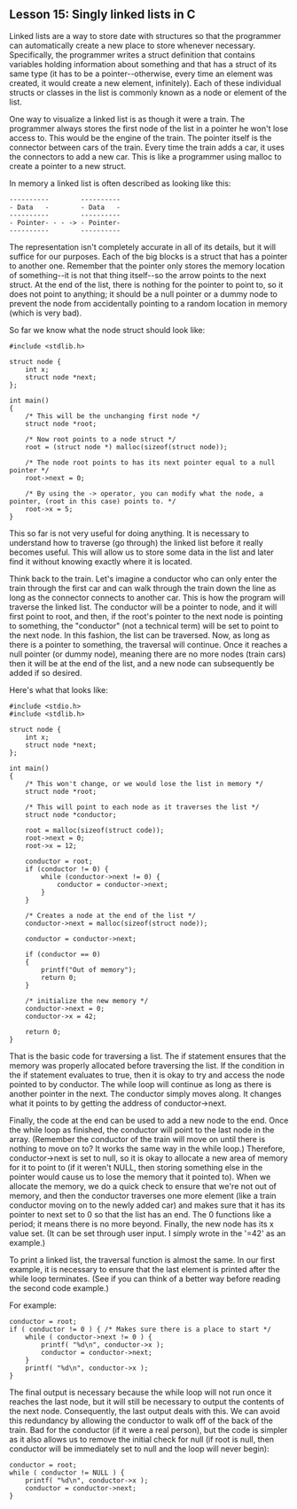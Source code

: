 
## Lesson 15: Singly linked lists in C

Linked lists are a way to store date with structures so that the programmer can automatically create a new place to store whenever necessary. Specifically, the programmer writes a struct definition that contains variables holding information about something and that has a struct of its same type (it has to be a pointer--otherwise, every time an element was created, it would create a new element, infinitely). Each of these individual structs or classes in the list is commonly known as a node or element of the list.

One way to visualize a linked list is as though it were a train. The programmer always stores the first node of the list in a pointer he won't lose access to. This would be the engine of the train. The pointer itself is the connector between cars of the train. Every time the train adds a car, it uses the connectors to add a new car. This is like a programmer using malloc to create a pointer to a new struct.

In memory a linked list is often described as looking like this:

```
----------        ----------
- Data   -        - Data   -    
----------        ----------   
- Pointer- - - -> - Pointer-  
----------        ----------
```

The representation isn't completely accurate in all of its details, but it will suffice for our purposes. Each of the big blocks is a struct that has a pointer to another one. Remember that the pointer only stores the memory location of something--it is not that thing itself--so the arrow points to the next struct. At the end of the list, there is nothing for the pointer to point to, so it does not point to anything; it should be a null pointer or a dummy node to prevent the node from accidentally pointing to a random location in memory (which is very bad).

So far we know what the node struct should look like:

```
#include <stdlib.h>

struct node {
    int x;
    struct node *next;
};

int main()
{
    /* This will be the unchanging first node */
    struct node *root;

    /* Now root points to a node struct */
    root = (struct node *) malloc(sizeof(struct node));

    /* The node root points to has its next pointer equal to a null pointer */
    root->next = 0;

    /* By using the -> operator, you can modify what the node, a pointer, (root in this case) points to. */
    root->x = 5;
}
```

This so far is not very useful for doing anything. It is necessary to understand how to traverse (go through) the linked list before it really becomes useful. This will allow us to store some data in the list and later find it without knowing exactly where it is located.

Think back to the train. Let's imagine a conductor who can only enter the train through the first car and can walk through the train down the line as long as the connector connects to another car. This is how the program will traverse the linked list. The conductor will be a pointer to node, and it will first point to root, and then, if the root's pointer to the next node is pointing to something, the "conductor" (not a technical term) will be set to point to the next node. In this fashion, the list can be traversed. Now, as long as there is a pointer to something, the traversal will continue. Once it reaches a null pointer (or dummy node), meaning there are no more nodes (train cars) then it will be at the end of the list, and a new node can subsequently be added if so desired.

Here's what that looks like:

```
#include <stdio.h>
#include <stdlib.h>

struct node {
    int x;
    struct node *next;
};

int main()
{
    /* This won't change, or we would lose the list in memory */
    struct node *root;

    /* This will point to each node as it traverses the list */
    struct node *conductor;

    root = malloc(sizeof(struct code));
    root->next = 0;
    root->x = 12;

    conductor = root;
    if (conductor != 0) {
        while (conductor->next != 0) {
            conductor = conductor->next;
        }
    }

    /* Creates a node at the end of the list */
    conductor->next = malloc(sizeof(struct node));

    conductor = conductor->next;

    if (conductor == 0)
    {
        printf("Out of memory");
        return 0;
    }

    /* initialize the new memory */
    conductor->next = 0;
    conductor->x = 42;

    return 0;
}
```

That is the basic code for traversing a list. The if statement ensures that the memory was properly allocated before traversing the list. If the condition in the if statement evaluates to true, then it is okay to try and access the node pointed to by conductor. The while loop will continue as long as there is another pointer in the next. The conductor simply moves along. It changes what it points to by getting the address of conductor->next.

Finally, the code at the end can be used to add a new node to the end. Once the while loop as finished, the conductor will point to the last node in the array. (Remember the conductor of the train will move on until there is nothing to move on to? It works the same way in the while loop.) Therefore, conductor->next is set to null, so it is okay to allocate a new area of memory for it to point to (if it weren't NULL, then storing something else in the pointer would cause us to lose the memory that it pointed to). When we allocate the memory, we do a quick check to ensure that we're not out of memory, and then the conductor traverses one more element (like a train conductor moving on to the newly added car) and makes sure that it has its pointer to next set to 0 so that the list has an end. The 0 functions like a period; it means there is no more beyond. Finally, the new node has its x value set. (It can be set through user input. I simply wrote in the '=42' as an example.)

To print a linked list, the traversal function is almost the same. In our first example, it is necessary to ensure that the last element is printed after the while loop terminates. (See if you can think of a better way before reading the second code example.)

For example:

```
conductor = root;
if ( conductor != 0 ) { /* Makes sure there is a place to start */
    while ( conductor->next != 0 ) {
        printf( "%d\n", conductor->x );
        conductor = conductor->next;
    }
    printf( "%d\n", conductor->x );
}
```

The final output is necessary because the while loop will not run once it reaches the last node, but it will still be necessary to output the contents of the next node. Consequently, the last output deals with this. We can avoid this redundancy by allowing the conductor to walk off of the back of the train. Bad for the conductor (if it were a real person), but the code is simpler as it also allows us to remove the initial check for null (if root is null, then conductor will be immediately set to null and the loop will never begin):

```
conductor = root;
while ( conductor != NULL ) {
    printf( "%d\n", conductor->x );
    conductor = conductor->next;
}
```

